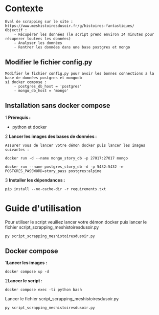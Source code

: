 # Contexte

    Eval de scrapping sur le site : https://www.meshistoiresdusoir.fr/g/histoires-fantastiques/
    Objectif : 
        - Récupérer les données (le script prend environ 34 minutes pour récuperer toutees les données)
        - Analyser les données
        - Rentrer les données dans une base postgres et mongo

## Modifier le fichier config.py

    Modifier le fichier config.py pour avoir les bonnes connections a la base de données postgres et mongodb
    si docker compose :
        - postgres_db_host = 'postgres' 
        - mongo_db_host = 'mongo'

## Installation sans docker compose

1 **Prérequis :**

   - python et docker

2 **Lancer les images des bases de données :**

    Assurer vous de lancer votre démon docker puis lancer les images suivantes :

   ```
   docker run -d --name mongo_story_db -p 27017:27017 mongo
   ```
   ```
   docker run --name postgres_story_db -d -p 5432:5432 -e POSTGRES_PASSWORD=story_pass postgres:alpine
   ```

3 **Installer les dépendances :**

   ```
   pip install --no-cache-dir -r requirements.txt
   ```

# Guide d'utilisation

   Pour utiliser le script veuillez lancer votre démon docker puis lancer le fichier script_scrapping_meshistoiresdusoir.py

   ```
   py script_scrapping_meshistoiresdusoir.py
   ```

## Docker compose

1**Lancer les images :**

   ```
   docker compose up -d
   ```

2**Lancer le script :**

   ```
   docker compose exec -ti python bash
   ```

   Lancer le fichier script_scrapping_meshistoiresdusoir.py

   ```
   py script_scrapping_meshistoiresdusoir.py
   ```